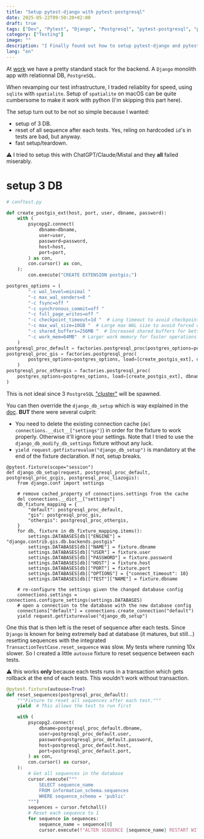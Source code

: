 ```yaml
---
title: "Setup pytest-django with pytest-postgresql"
date: 2025-05-22T09:50:20+02:00
draft: true
tags: ["Dev", "Pytest", "Django", "Postgresql", "pytest-postgresql", "pytest-django"]
category: ["Testing"]
image: ""
description: "I Finally found out how to setup pytest-django and pytest-postgresql"
lang: "en"
---
```


At [work](https://ielo.net) we have a pretty standard stack for the backend. A `Django` monolith app with relationnal DB, `PostgreSQL`.

When revamping our test infrastructure, I traded reliablity for speed, using `sqlite` with `spatialite`. Setup of `spatialite` on macOS can be quite cumbersome to make it work with python (I'm skipping this part here).

The setup turn out to be not so simple because I wanted:

* setup of 3 DB.
* reset of all sequence after each tests. Yes, reling on hardcoded `id`'s in tests are bad, but anyway.
* fast setup/teardown.

⚠️ I tried to setup this with ChatGPT/Claude/Mistal and they **all** failed miserably.

# setup 3 DB

```python
# conftest.py

def create_postgis_ext(host, port, user, dbname, password):
    with (
        psycopg2.connect(
            dbname=dbname,
            user=user,
            password=password,
            host=host,
            port=port,
        ) as con,
        con.cursor() as con,
    ):
        con.execute("CREATE EXTENSION postgis;")

postgres_options = (
        "-c wal_level=minimal "
        "-c max_wal_senders=0 "
        "-c fsync=off "
        "-c synchronous_commit=off "
        "-c full_page_writes=off "
        "-c checkpoint_timeout=1d "  # Long timeout to avoid checkpoints
        "-c max_wal_size=10GB "  # Large max WAL size to avoid forced checkpoints
        "-c shared_buffers=256MB "  # Increased shared buffers for better caching
        "-c work_mem=64MB"  # Larger work memory for faster operations
    )
postgresql_proc_default = factories.postgresql_proc(postgres_options=postgres_options, dbname="default")
postgresql_proc_gis = factories.postgresql_proc(
        postgres_options=postgres_options, load=[create_postgis_ext], dbname="gis"
    )
postgresql_proc_othergis = factories.postgresql_proc(
    postgres_options=postgres_options, load=[create_postgis_ext], dbname="othergis"
)
```

This is not ideal since 3 `PostgreSQL` ["cluster"](https://www.postgresql.org/docs/current/creating-cluster.html) will be spawned.

You can then override the `django_db_setup` which is way explained in the [doc](https://pytest-django.readthedocs.io/en/latest/database.html#advanced-database-configuration). **BUT** there were several culprit:

* You need to delete the existing connection cache (`del connections.__dict__["settings"]`) in order for the fixture to work properly. Otherwise it'll ignore your settings. Note that I tried to use the `django_db_modify_db_settings` fixture without any luck.
* `yield request.getfixturevalue("django_db_setup")` is mandatory at the end of the fixture declaration. If not, setup breaks.

```
@pytest.fixture(scope="session")
def django_db_setup(request, postgresql_proc_default, postgresql_proc_gcgis, postgresql_proc_liazogis):
    from django.conf import settings

    # remove cached_property of connections.settings from the cache
    del connections.__dict__["settings"]
    db_fixture_mapping = {
        "default": postgresql_proc_default,
        "gis": postgresql_proc_gis,
        "othergis": postgresql_proc_othergis,
    }
    for db, fixture in db_fixture_mapping.items():
        settings.DATABASES[db]["ENGINE"] = "django.contrib.gis.db.backends.postgis"
        settings.DATABASES[db]["NAME"] = fixture.dbname
        settings.DATABASES[db]["USER"] = fixture.user
        settings.DATABASES[db]["PASSWORD"] = fixture.password
        settings.DATABASES[db]["HOST"] = fixture.host
        settings.DATABASES[db]["PORT"] = fixture.port
        settings.DATABASES[db]["OPTIONS"] = {"connect_timeout": 10}
        settings.DATABASES[db]["TEST"]["NAME"] = fixture.dbname

    # re-configure the settings given the changed database config
    connections.settings = connections.configure_settings(settings.DATABASES)
    # open a connection to the database with the new database config
    connections["default"] = connections.create_connection("default")
    yield request.getfixturevalue("django_db_setup")
```


One this that is then left is the reset of sequence after each tests. Since `Django` is known for being extremely bad at database (it matures, but still...) resetting sequences with the integrated `TransactionTestCase.reset_sequence` was slow. My tests where running 10x slower. So I created a little `autouse` fixture to reset sequence between each tests.

⚠️ this works **only** because each tests runs in a transaction which gets rollback at the end of each tests. This wouldn't work without transaction.

```python
@pytest.fixture(autouse=True)
def reset_sequences(postgresql_proc_default):
    """Fixture to reset all sequences after each test."""
    yield  # This allows the test to run first

    with (
        psycopg2.connect(
            dbname=postgresql_proc_default.dbname,
            user=postgresql_proc_default.user,
            password=postgresql_proc_default.password,
            host=postgresql_proc_default.host,
            port=postgresql_proc_default.port,
        ) as con,
        con.cursor() as cursor,
    ):
        # Get all sequences in the database
        cursor.execute("""
            SELECT sequence_name
            FROM information_schema.sequences
            WHERE sequence_schema = 'public'
        """)
        sequences = cursor.fetchall()
        # Reset each sequence to 1
        for sequence in sequences:
            sequence_name = sequence[0]
            cursor.execute(f"ALTER SEQUENCE {sequence_name} RESTART WITH 1;")
```
